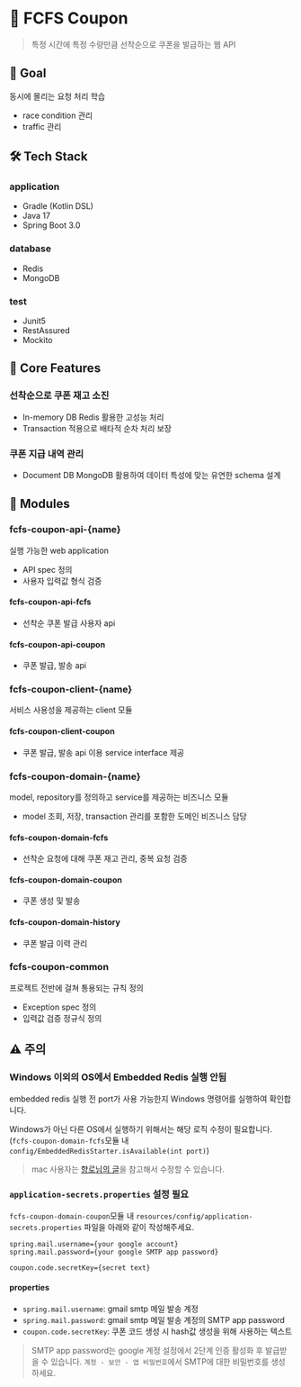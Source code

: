 # 🎫 FCFS Coupon

> 특정 시간에 특정 수량만큼 선착순으로 쿠폰을 발급하는 웹 API

## 🎯 Goal
동시에 몰리는 요청 처리 학습
- race condition 관리
- traffic 관리

## 🛠️ Tech Stack
### application
- Gradle (Kotlin DSL)
- Java 17
- Spring Boot 3.0

### database
- Redis
- MongoDB

### test
- Junit5
- RestAssured
- Mockito

## 🚀 Core Features

### 선착순으로 쿠폰 재고 소진
- In-memory DB Redis 활용한 고성능 처리
- Transaction 적용으로 배타적 순차 처리 보장

### 쿠폰 지급 내역 관리

- Document DB MongoDB 활용하여 데이터 특성에 맞는 유연한 schema 설계

## 🧱 Modules

### fcfs-coupon-api-{name}

실행 가능한 web application

- API spec 정의
- 사용자 입력값 형식 검증

#### fcfs-coupon-api-fcfs

- 선착순 쿠폰 발급 사용자 api

#### fcfs-coupon-api-coupon

- 쿠폰 발급, 발송 api

### fcfs-coupon-client-{name}

서비스 사용성을 제공하는 client 모듈

#### fcfs-coupon-client-coupon

- 쿠폰 발급, 발송 api 이용 service interface 제공

### fcfs-coupon-domain-{name}

model, repository를 정의하고 service를 제공하는 비즈니스 모듈

- model 조회, 저장, transaction 관리를 포함한 도메인 비즈니스 담당

#### fcfs-coupon-domain-fcfs

- 선착순 요청에 대해 쿠폰 재고 관리, 중복 요청 검증

#### fcfs-coupon-domain-coupon

- 쿠폰 생성 및 발송

#### fcfs-coupon-domain-history

- 쿠폰 발급 이력 관리

### fcfs-coupon-common

프로젝트 전반에 걸쳐 통용되는 규칙 정의

- Exception spec 정의
- 입력값 검증 정규식 정의

## ⚠️ 주의

### Windows 이외의 OS에서 Embedded Redis 실행 안됨

embedded redis 실행 전 port가 사용 가능한지 Windows 명령어를 실행하여 확인합니다.
 
Windows가 아닌 다른 OS에서 실행하기 위해서는 해당 로직 수정이 필요합니다.
(`fcfs-coupon-domain-fcfs`모듈 내 `config/EmbeddedRedisStarter.isAvailable(int port)`)

> mac 사용자는 [향로님의 글](https://jojoldu.tistory.com/297)을 참고해서 수정할 수 있습니다.

### `application-secrets.properties` 설정 필요

`fcfs-coupon-domain-coupon`모듈 내 `resources/config/application-secrets.properties` 파일을 아래와 같이 작성해주세요.

```properties
spring.mail.username={your google account}
spring.mail.password={your google SMTP app password}

coupon.code.secretKey={secret text}
```

#### properties
- `spring.mail.username`: gmail smtp 메일 발송 계정
- `spring.mail.password`: gmail smtp 메일 발송 계정의 SMTP app password
- `coupon.code.secretKey`: 쿠폰 코드 생성 시 hash값 생성을 위해 사용하는 텍스트

> SMTP app password는 google 계정 설정에서 2단계 인증 활성화 후 발급받을 수 있습니다.
> `계정 - 보안 - 앱 비밀번호`에서 SMTP에 대한 비밀번호를 생성하세요.
